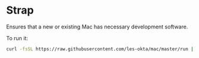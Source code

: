 # Strap

Ensures that a new or existing Mac has necessary development software.

To run it:

```bash
curl -fsSL https://raw.githubusercontent.com/les-okta/mac/master/run | bash
```
